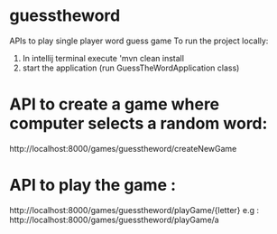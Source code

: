 # guesstheword
APIs to play single player word guess game
To run the project locally:
1) In intellij terminal execute 'mvn clean install
2) start the application (run GuessTheWordApplication class)

# API to create a game where computer selects a random word:
http://localhost:8000/games/guesstheword/createNewGame

# API to play the game :
http://localhost:8000/games/guesstheword/playGame/{letter}
e.g : http://localhost:8000/games/guesstheword/playGame/a

